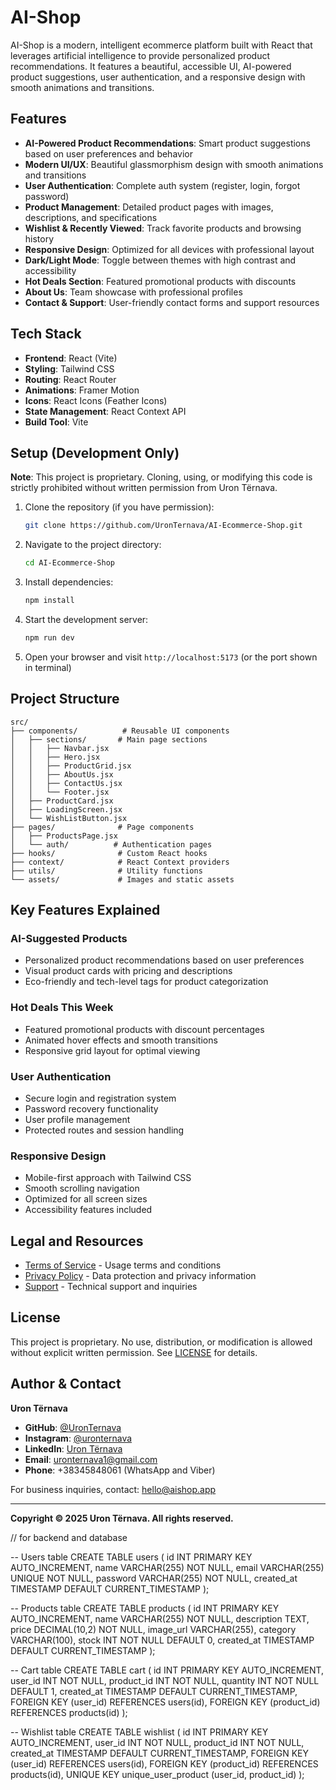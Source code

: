 # AI-Shop

AI-Shop is a modern, intelligent ecommerce platform built with React that leverages artificial intelligence to provide personalized product recommendations. It features a beautiful, accessible UI, AI-powered product suggestions, user authentication, and a responsive design with smooth animations and transitions.

## Features

- **AI-Powered Product Recommendations**: Smart product suggestions based on user preferences and behavior
- **Modern UI/UX**: Beautiful glassmorphism design with smooth animations and transitions
- **User Authentication**: Complete auth system (register, login, forgot password)
- **Product Management**: Detailed product pages with images, descriptions, and specifications
- **Wishlist & Recently Viewed**: Track favorite products and browsing history
- **Responsive Design**: Optimized for all devices with professional layout
- **Dark/Light Mode**: Toggle between themes with high contrast and accessibility
- **Hot Deals Section**: Featured promotional products with discounts
- **About Us**: Team showcase with professional profiles
- **Contact & Support**: User-friendly contact forms and support resources

## Tech Stack

- **Frontend**: React (Vite)
- **Styling**: Tailwind CSS
- **Routing**: React Router
- **Animations**: Framer Motion
- **Icons**: React Icons (Feather Icons)
- **State Management**: React Context API
- **Build Tool**: Vite

## Setup (Development Only)

**Note**: This project is proprietary. Cloning, using, or modifying this code is strictly prohibited without written permission from Uron Tërnava.

1. Clone the repository (if you have permission):
   ```bash
   git clone https://github.com/UronTernava/AI-Ecommerce-Shop.git
   ```

2. Navigate to the project directory:
   ```bash
   cd AI-Ecommerce-Shop
   ```

3. Install dependencies:
   ```bash
   npm install
   ```

4. Start the development server:
   ```bash
   npm run dev
   ```

5. Open your browser and visit `http://localhost:5173` (or the port shown in terminal)

## Project Structure

```
src/
├── components/          # Reusable UI components
│   ├── sections/       # Main page sections
│   │   ├── Navbar.jsx
│   │   ├── Hero.jsx
│   │   ├── ProductGrid.jsx
│   │   ├── AboutUs.jsx
│   │   ├── ContactUs.jsx
│   │   └── Footer.jsx
│   ├── ProductCard.jsx
│   ├── LoadingScreen.jsx
│   └── WishListButton.jsx
├── pages/              # Page components
│   ├── ProductsPage.jsx
│   └── auth/          # Authentication pages
├── hooks/              # Custom React hooks
├── context/            # React Context providers
├── utils/              # Utility functions
└── assets/             # Images and static assets
```

## Key Features Explained

### AI-Suggested Products
- Personalized product recommendations based on user preferences
- Visual product cards with pricing and descriptions
- Eco-friendly and tech-level tags for product categorization

### Hot Deals This Week
- Featured promotional products with discount percentages
- Animated hover effects and smooth transitions
- Responsive grid layout for optimal viewing

### User Authentication
- Secure login and registration system
- Password recovery functionality
- User profile management
- Protected routes and session handling

### Responsive Design
- Mobile-first approach with Tailwind CSS
- Smooth scrolling navigation
- Optimized for all screen sizes
- Accessibility features included

## Legal and Resources

- [Terms of Service](./LICENSE) - Usage terms and conditions
- [Privacy Policy](./LICENSE) - Data protection and privacy information
- [Support](mailto:hello@aishop.app) - Technical support and inquiries

## License

This project is proprietary. No use, distribution, or modification is allowed without explicit written permission. See [LICENSE](./LICENSE) for details.

## Author & Contact

**Uron Tërnava**

- **GitHub**: [@UronTernava](https://github.com/UronTernava)
- **Instagram**: [@uronternava](https://instagram.com/uronternava)
- **LinkedIn**: [Uron Tërnava](https://linkedin.com/in/uronternava)
- **Email**: uronternava1@gmail.com
- **Phone**: +38345848061 (WhatsApp and Viber)

For business inquiries, contact: hello@aishop.app

---

**Copyright © 2025 Uron Tërnava. All rights reserved.**

// for backend and database

-- Users table
CREATE TABLE users (
    id INT PRIMARY KEY AUTO_INCREMENT,
    name VARCHAR(255) NOT NULL,
    email VARCHAR(255) UNIQUE NOT NULL,
    password VARCHAR(255) NOT NULL,
    created_at TIMESTAMP DEFAULT CURRENT_TIMESTAMP
);

-- Products table
CREATE TABLE products (
    id INT PRIMARY KEY AUTO_INCREMENT,
    name VARCHAR(255) NOT NULL,
    description TEXT,
    price DECIMAL(10,2) NOT NULL,
    image_url VARCHAR(255),
    category VARCHAR(100),
    stock INT NOT NULL DEFAULT 0,
    created_at TIMESTAMP DEFAULT CURRENT_TIMESTAMP
);

-- Cart table
CREATE TABLE cart (
    id INT PRIMARY KEY AUTO_INCREMENT,
    user_id INT NOT NULL,
    product_id INT NOT NULL,
    quantity INT NOT NULL DEFAULT 1,
    created_at TIMESTAMP DEFAULT CURRENT_TIMESTAMP,
    FOREIGN KEY (user_id) REFERENCES users(id),
    FOREIGN KEY (product_id) REFERENCES products(id)
);

-- Wishlist table
CREATE TABLE wishlist (
    id INT PRIMARY KEY AUTO_INCREMENT,
    user_id INT NOT NULL,
    product_id INT NOT NULL,
    created_at TIMESTAMP DEFAULT CURRENT_TIMESTAMP,
    FOREIGN KEY (user_id) REFERENCES users(id),
    FOREIGN KEY (product_id) REFERENCES products(id),
    UNIQUE KEY unique_user_product (user_id, product_id)
);